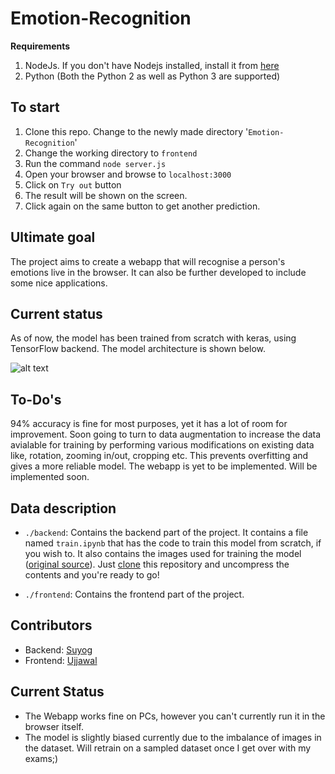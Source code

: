 # Emotion-Recognition

**Requirements**
1. NodeJs. If you don't have Nodejs installed, install it from [here](https://nodejs.org/)
2. Python (Both the Python 2 as well as Python 3 are supported)

## To start
1. Clone this repo. Change to the newly made directory '`Emotion-Recognition`'
2. Change the working directory to `frontend`
3. Run the command `node server.js`
4. Open your browser and browse to `localhost:3000`
5. Click on `Try out` button
6. The result will be shown on the screen.
7. Click again on the same button to get another prediction.

## Ultimate goal
The project aims to create a webapp that will recognise a person's emotions live in the browser. It can also be further developed to include some nice applications.
## Current status
As of now, the model has been trained from scratch with keras, using TensorFlow backend. The model architecture is shown below.

![alt text](https://github.com/IAmSuyogJadhav/Emotion-Recognition/blob/master/network.png)

## To-Do's
94% accuracy is fine for most purposes, yet it has a lot of room for improvement. Soon going to turn to data augmentation to increase the data avialable for training by performing various modifications on existing data like, rotation, zooming in/out, cropping etc. This prevents overfitting and gives a more reliable model.
The webapp is yet to be implemented. Will be implemented soon.

## Data description
* ```./backend```: Contains the backend part of the project. It contains a file named ```train.ipynb``` that has the code to train this model from scratch, if you wish to. It also contains the images used for training the model ([original source](https://github.com/muxspace/facial_expressions)). Just [clone](https://codeload.github.com/IAmSuyogJadhav/Emotion-Recognition/zip/master) this repository and uncompress the contents and you're ready to go!

* ```./frontend```: Contains the frontend part of the project.

## Contributors
* Backend: [Suyog](https://github.com/IAmSuyogJadhav/)
* Frontend: [Ujjawal](https://github.com/ujjawaljaiswal2017)

## Current Status
* The Webapp works fine on PCs, however you can't currently run it in the browser itself.
* The model is slightly biased currently due to the imbalance of images in the dataset. Will retrain on a sampled dataset once I get over with my exams;)
